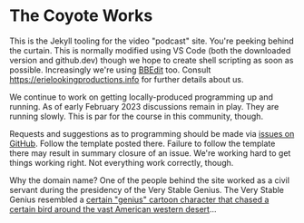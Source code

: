 The Coyote Works
=================

This is the Jekyll tooling for the video "podcast" site.  You're peeking behind the curtain.  This is normally modified using VS Code (both the downloaded version and github.dev) though we hope to create shell scripting as soon as possible.  Increasingly we're using [BBEdit](https://www.barebones.com/products/bbedit/) too.  Consult <https://erielookingproductions.info> for further details about us.

We continue to work on getting locally-produced programming up and running.  As of early February 2023 discussions remain in play.  They are running slowly.  This is par for the course in this community, though.

Requests and suggestions as to programming should be made via [issues on GitHub](https://github.com/skellat/skellat.github.io/issues).  Follow the template posted there.  Failure to follow the template there may result in summary closure of an issue.  We're working hard to get things working right.  Not everything work correctly, though.

Why the domain name?  One of the people behind the site worked as a civil servant during the presidency of the Very Stable Genius.  The Very Stable Genius resembled a [certain "genius" cartoon character that chased a certain bird around the vast American western desert](https://en.wikipedia.org/w/index.php?title=Wile_E._Coyote_and_the_Road_Runner&oldid=1139080276)...
